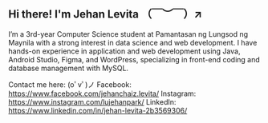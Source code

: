 ## Hi there! I'm Jehan Levita （￣︶￣）↗　

I’m a 3rd-year Computer Science student at Pamantasan ng Lungsod ng Maynila with a strong interest in data science and web development. I have hands-on experience in application and web development using Java, Android Studio, Figma, and WordPress, specializing in front-end coding and database management with MySQL.

Contact me here: (oﾟvﾟ)ノ
Facebook: https://www.facebook.com/jehanchaiz.levita/
Instagram: https://www.instagram.com/lujehanpark/
LinkedIn: https://www.linkedin.com/in/jehan-levita-2b3569306/
